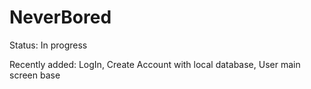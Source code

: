 # NeverBored
Status: In progress

Recently added: LogIn, Create Account with local database, User main screen base
